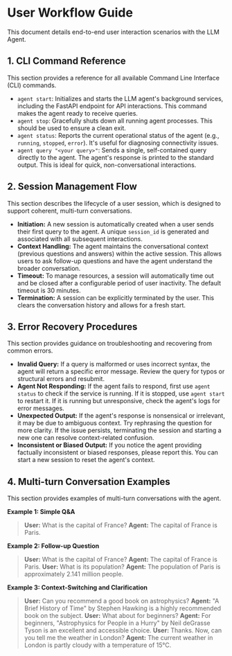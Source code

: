 # User Workflow Guide

This document details end-to-end user interaction scenarios with the LLM Agent.

## 1. CLI Command Reference

This section provides a reference for all available Command Line Interface (CLI) commands.

- `agent start`: Initializes and starts the LLM agent's background services, including the FastAPI endpoint for API interactions. This command makes the agent ready to receive queries.
- `agent stop`: Gracefully shuts down all running agent processes. This should be used to ensure a clean exit.
- `agent status`: Reports the current operational status of the agent (e.g., `running`, `stopped`, `error`). It's useful for diagnosing connectivity issues.
- `agent query "<your query>"`: Sends a single, self-contained query directly to the agent. The agent's response is printed to the standard output. This is ideal for quick, non-conversational interactions.

## 2. Session Management Flow

This section describes the lifecycle of a user session, which is designed to support coherent, multi-turn conversations.

- **Initiation:** A new session is automatically created when a user sends their first query to the agent. A unique `session_id` is generated and associated with all subsequent interactions.
- **Context Handling:** The agent maintains the conversational context (previous questions and answers) within the active session. This allows users to ask follow-up questions and have the agent understand the broader conversation.
- **Timeout:** To manage resources, a session will automatically time out and be closed after a configurable period of user inactivity. The default timeout is 30 minutes.
- **Termination:** A session can be explicitly terminated by the user. This clears the conversation history and allows for a fresh start.

## 3. Error Recovery Procedures

This section provides guidance on troubleshooting and recovering from common errors.

- **Invalid Query:** If a query is malformed or uses incorrect syntax, the agent will return a specific error message. Review the query for typos or structural errors and resubmit.
- **Agent Not Responding:** If the agent fails to respond, first use `agent status` to check if the service is running. If it is stopped, use `agent start` to restart it. If it is running but unresponsive, check the agent's logs for error messages.
- **Unexpected Output:** If the agent's response is nonsensical or irrelevant, it may be due to ambiguous context. Try rephrasing the question for more clarity. If the issue persists, terminating the session and starting a new one can resolve context-related confusion.
- **Inconsistent or Biased Output:** If you notice the agent providing factually inconsistent or biased responses, please report this. You can start a new session to reset the agent's context.

## 4. Multi-turn Conversation Examples

This section provides examples of multi-turn conversations with the agent.

**Example 1: Simple Q&A**

> **User:** What is the capital of France?
> **Agent:** The capital of France is Paris.

**Example 2: Follow-up Question**

> **User:** What is the capital of France?
> **Agent:** The capital of France is Paris.
> **User:** What is its population?
> **Agent:** The population of Paris is approximately 2.141 million people.

**Example 3: Context-Switching and Clarification**

> **User:** Can you recommend a good book on astrophysics?
> **Agent:** "A Brief History of Time" by Stephen Hawking is a highly recommended book on the subject.
> **User:** What about for beginners?
> **Agent:** For beginners, "Astrophysics for People in a Hurry" by Neil deGrasse Tyson is an excellent and accessible choice.
> **User:** Thanks. Now, can you tell me the weather in London?
> **Agent:** The current weather in London is partly cloudy with a temperature of 15°C.